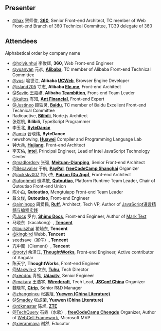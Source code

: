 ## Presenter

- [@hax](https://github.com/hax) 贺师俊, **[360](https://en.wikipedia.org/wiki/Qihoo_360)**, Senior Front-end Architect, TC member of Web Front-end Branch of 360 Technical Committee, TC39 delegate of 360

## Attendees

Alphabetical order by company name

- [@holyjunhui](https://github.com/holyjunhui) 李俊辉, **360**, Web Front-end Engineer
- [@yuanyan](https://github.com/yuanyan) 元彦, **[Alibaba](https://en.wikipedia.org/wiki/Alibaba_Group)**, TC member of Alibaba Front-end Technical Committee
- [@yusj](https://github.com/yusj) 喻世江, **Alibaba [UCWeb](https://en.wikipedia.org/wiki/UCWeb)**, Browser Engine Developer
- [@island205](https://github.com/island205) 寸志, **Alibaba [Ele.me](https://en.wikipedia.org/wiki/Ele.me)**, Front-end Architect
- [@Saviio](https://github.com/Saviio) 王嘉祺, **Alibaba [Teambition](https://www.crunchbase.com/organization/teambition)**, Front-end Team Leader
- [@kuitos](https://github.com/kuitos) 有知, **[Ant Financial](https://en.wikipedia.org/wiki/Ant_Financial)**, Front-end Expert
- [@Justineo](https://github.com/Justineo) 顾轶灵, **[Baidu](https://en.wikipedia.org/wiki/Baidu)**, TC member of Baidu Excellent Front-end Technical Committee
- Radioactive, **[Bilibili](https://en.wikipedia.org/wiki/Bilibili)**, Node.js Architect
- 张煜航, **Bilibili**, TypeScript Programmer
- 李玉北, **[ByteDance](https://en.wikipedia.org/wiki/ByteDance)**
- [@amio](https://github.com/amio) 晋晓炜, **ByteDance**
- newshowing, **[Huawei](https://en.wikipedia.org/wiki/Huawei)** Compiler and Programming Language Lab
- 钟大兵, **[Hujiang](https://www.crunchbase.com/organization/hujiang-com)**, Front-end Architect
- 李天佑, **[Intel](https://en.wikipedia.org/wiki/Intel)**, Principal Engineer, Lead of Intel JavaScript Technology Center
- [@madlordory](https://github.com/madlordory) 张强, **[Meituan-Dianping](https://en.wikipedia.org/wiki/Meituan-Dianping)**, Senior Front-end Architect
- [@Becavalier](https://github.com/Becavalier) 于航, **[PayPal](https://en.wikipedia.org/wiki/PayPal)**, **[freeCodeCamp Shanghai](https://freecodecamp-shanghai.github.io)** Organizer
- [@jacksky007](https://github.com/jacksky007) 刘小杰, **[Poizon (Du App)](https://www.crunchbase.com/organization/poizon)**, Front-end Architect
- [@ufoqhmdt](https://github.com/ufoqhmdt) 谯洪敏, **[Qutoutiao](https://en.wikipedia.org/wiki/Qutoutiao)**, Platform Runtime Team Leader, Chair of Qutoutiao Front-end Union
- 陈小白, **Qutoutiao**, Mengtuiapp Front-end Team Leader
- 戴文俊, **Qutoutiao**, Front-end Engineer
- [@aimingoo](https://github.com/aimingoo) 周爱民, **[Ruff](https://www.crunchbase.com/organization/ruff)**, Architect, Tech VP, Author of [JavaScript语言精髓与编程实践](https://book.douban.com/subject/10542576/)
- [@Jocs](https://github.com/Jocs) 罗冉, **[Shimo Docs](https://www.crunchbase.com/organization/shimo-docs)**, Front-end Engineer, Author of [Mark Text](https://github.com/marktext/marktext)
- 马晓东（kacakong）, **[Tencent](https://en.wikipedia.org/wiki/Tencent)**
- [@louiszhai](https://github.com/louiszhai) 翟灿东, **Tencent**
- [@kingbird](https://github.com/kingbird) Webb, **Tencent**
- seedsave（寅午）, **Tencent**
- 亢中翼（Clement）, **Tencent**
- [@trotyl](https://github.com/trotyl) 余泽江, **[ThoughtWorks](https://en.wikipedia.org/wiki/ThoughtWorks)**, Front-end Engineer, Active contributor of Angular
- 陈天宇, **ThoughtWorks**, Front-end Engineer
- [@Maxwin-z](https://github.com/Maxwin-z) 文东, **[Tuhu](https://www.crunchbase.com/organization/tuhu)**, Tech Director
- [@xeodou](https://github.com/xeodou) 青蛙, **[Udacity](https://en.wikipedia.org/wiki/Udacity)**, Senior Engineer
- [@makara](https://github.com/makara) 王浩宇, **[Wiredcraft](https://www.crunchbase.com/organization/wiredcraft)**, Tech Lead, **[JSConf China](https://jsconfchina.com)** Organizer
- 魏晓军, **[Ctrip](https://en.wikipedia.org/wiki/Ctrip)**, Senior R&D Manager
- [@zhangxinxu](https://github.com/zhangxinxu) 张鑫旭, **[Yuewen (China Literature)](https://www.crunchbase.com/organization/china-literature)**
- [@Smadey](https://github.com/smadey) 张成荣, **Yuewen (China Literature)**
- [@rdkmaster](https://github.com/rdkmaster) 陈旭, **[ZTE](https://en.wikipedia.org/wiki/ZTE)**
- [@TechQuery](https://github.com/TechQuery) 石垚（水歌）, **[freeCodeCamp Chengdu](https://fcc-cd.tk/)** Organizer, Author of [WebCell Framework](https://web-cell.dev/), Microsoft MVP
- [@xieranmaya](https://github.com/xieranmaya) 谢然, Educator
